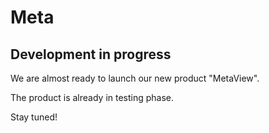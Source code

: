 # Meta


## Development in progress

We are almost ready to launch our new product "MetaView".

The product is already in testing phase.

Stay tuned!
